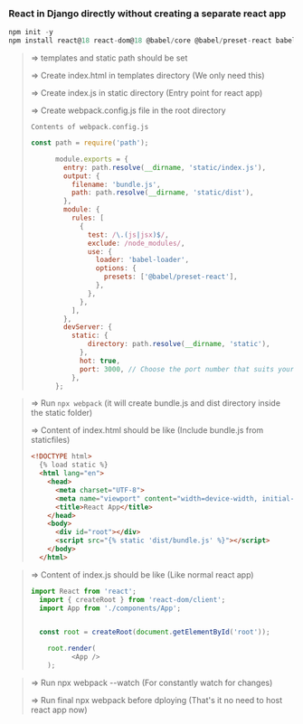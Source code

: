 ### React in Django directly without creating a separate react app

```javascript
npm init -y
npm install react@18 react-dom@18 @babel/core @babel/preset-react babel-loader webpack webpack-cli
```


> => templates and static path should be set
>
> => Create index.html in templates directory (We only need this)
>
> => Create index.js in static directory (Entry point for react app)
>
> => Create webpack.config.js file in the root directory
>
>     Contents of webpack.config.js
>
> ```javascript
> const path = require('path');
>
> 		module.exports = {
> 		  entry: path.resolve(__dirname, 'static/index.js'),
> 		  output: {
> 		    filename: 'bundle.js',
> 		    path: path.resolve(__dirname, 'static/dist'),
> 		  },
> 		  module: {
> 		    rules: [
> 		      {
> 		        test: /\.(js|jsx)$/,
> 		        exclude: /node_modules/,
> 		        use: {
> 		          loader: 'babel-loader',
> 		          options: {
> 		            presets: ['@babel/preset-react'],
> 		          },
> 		        },
> 		      },
> 		    ],
> 		  },
> 		  devServer: {
> 		    static: {
> 		        directory: path.resolve(__dirname, 'static'),
> 		      },
> 		      hot: true,
> 		      port: 3000, // Choose the port number that suits your needs
> 		    },
> 		};
> ```


> => Run `npx webpack` (it will create bundle.js and dist directory inside the static folder)
>
> => Content of index.html should be like (Include bundle.js from staticfiles)
>
> ```html
> <!DOCTYPE html>
> 	{% load static %}
> 	<html lang="en">
> 	  <head>
> 	    <meta charset="UTF-8">
> 	    <meta name="viewport" content="width=device-width, initial-scale=1.0">
> 	    <title>React App</title>  
> 	  </head>
> 	  <body>  
> 	    <div id="root"></div>
> 	    <script src="{% static 'dist/bundle.js' %}"></script>
> 	  </body>
> 	</html>
> ```

> => Content of index.js should be like (Like normal react app)
>
> ```javascript
> import React from 'react';
> 	import { createRoot } from 'react-dom/client';
> 	import App from './components/App';
>
>
> 	const root = createRoot(document.getElementById('root'));
>
> 	  root.render(  
> 	        <App />
> 	  );
> ```

> => Run npx webpack --watch (For constantly watch for changes)
>
> => Run final npx webpack before dploying (That's it no need to host react app now)
